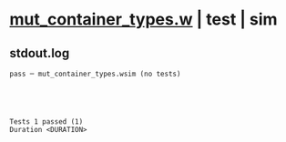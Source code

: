 # [mut_container_types.w](../../../../examples/tests/valid/mut_container_types.w) | test | sim

## stdout.log
```log
pass ─ mut_container_types.wsim (no tests)
 




Tests 1 passed (1) 
Duration <DURATION>

```

